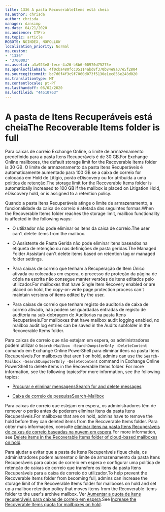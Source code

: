 ```yaml
---
title: 1336 A pasta RecoverableItems está cheia
ms.author: chrisda
author: chrisda
manager: dansimp
ms.date: 04/21/2020
ms.audience: ITPro
ms.topic: article
ROBOTS: NOINDEX, NOFOLLOW
localization_priority: Normal
ms.custom:
- "1336"
- "3700003"
ms.assetid: a3a923e8-fece-4a26-b8b6-00970d75275e
ms.openlocfilehash: 4f0cba480fcc05114abd8f370b84e9a37e5f2804
ms.sourcegitcommit: bc7d6f4f3c9f7060d073f5130e1ec856e248d020
ms.translationtype: MT
ms.contentlocale: pt-PT
ms.lasthandoff: 06/02/2020
ms.locfileid: "44510763"
---
```

# <a name="the-recoverable-items-folder-is-full"></a><span data-ttu-id="a1f81-102">A pasta de Itens Recuperáveis está cheia</span><span class="sxs-lookup"><span data-stu-id="a1f81-102">The Recoverable Items folder is full</span></span>

<span data-ttu-id="a1f81-103">Para caixas de correio Exchange Online, o limite de armazenamento predefinido para a pasta Itens Recuperáveis é de 30 GB.</span><span class="sxs-lookup"><span data-stu-id="a1f81-103">For Exchange Online mailboxes, the default storage limit for the Recoverable Items folder is 30 GB.</span></span> <span data-ttu-id="a1f81-104">O limite de armazenamento da pasta Itens Recuperáveis é automaticamente aumentado para 100 GB se a caixa de correio for colocada em Hold de Litígio, porão eDiscovery ou for atribuída a uma política de retenção.</span><span class="sxs-lookup"><span data-stu-id="a1f81-104">The storage limit for the Recoverable Items folder is automatically increased to 100 GB if the mailbox is placed on Litigation Hold, eDiscovery hold, or is assigned to a retention policy.</span></span>

<span data-ttu-id="a1f81-105">Quando a pasta Itens Recuperáveis atinge o limite de armazenamento, a funcionalidade da caixa de correio é afetada das seguintes formas:</span><span class="sxs-lookup"><span data-stu-id="a1f81-105">When the Recoverable Items folder reaches the storage limit, mailbox functionality is affected in the following ways:</span></span>

- <span data-ttu-id="a1f81-106">O utilizador não pode eliminar os itens da caixa de correio.</span><span class="sxs-lookup"><span data-stu-id="a1f81-106">The user can't delete items from the mailbox.</span></span>

- <span data-ttu-id="a1f81-107">O Assistente de Pasta Gerida não pode eliminar itens baseados na etiqueta de retenção ou nas definições de pasta geridas.</span><span class="sxs-lookup"><span data-stu-id="a1f81-107">The Managed Folder Assistant can't delete items based on retention tag or managed folder settings.</span></span>

- <span data-ttu-id="a1f81-108">Para caixas de correio que tenham a Recuperação de Item Único ativada ou colocadas em espera, o processo de proteção da página de cópia na escrita não consegue manter versões de itens editados pelo utilizador.</span><span class="sxs-lookup"><span data-stu-id="a1f81-108">For mailboxes that have Single Item Recovery enabled or are placed on hold, the copy-on-write page protection process can't maintain versions of items edited by the user.</span></span>

- <span data-ttu-id="a1f81-109">Para caixas de correio que tenham registo de auditoria de caixa de correio ativado, não podem ser guardadas entradas de registo de auditoria na sub-dobragem de Auditorias na pasta Itens Recuperáveis.</span><span class="sxs-lookup"><span data-stu-id="a1f81-109">For mailboxes that have mailbox audit logging enabled, no mailbox audit log entries can be saved in the Audits subfolder in the Recoverable Items folder.</span></span>

<span data-ttu-id="a1f81-110">Para caixas de correio que não estejam em espera, os administradores podem utilizar o `Search-Mailbox -SearchDumpsterOnly -DeleteContent` comando em Exchange Online PowerShell para eliminar itens na pasta Itens Recuperáveis.</span><span class="sxs-lookup"><span data-stu-id="a1f81-110">For mailboxes that aren't on hold, admins can use the `Search-Mailbox -SearchDumpsterOnly -DeleteContent` command in Exchange Online PowerShell to delete items in the Recoverable Items folder.</span></span> <span data-ttu-id="a1f81-111">For more information, see the following topics:</span><span class="sxs-lookup"><span data-stu-id="a1f81-111">For more information, see the following topics:</span></span>

- [<span data-ttu-id="a1f81-112">Procurar e eliminar mensagens</span><span class="sxs-lookup"><span data-stu-id="a1f81-112">Search for and delete messages</span></span>](https://docs.microsoft.com/microsoft-365/compliance/search-for-and-delete-messagesadmin-help)

- [<span data-ttu-id="a1f81-113">Caixa de correio de pesquisa</span><span class="sxs-lookup"><span data-stu-id="a1f81-113">Search-Mailbox</span></span>](https://docs.microsoft.com/powershell/module/exchange/mailboxes/Search-Mailbox)

<span data-ttu-id="a1f81-114">Para caixas de correio que estejam em espera, os administradores têm de remover o porão antes de poderem eliminar itens da pasta Itens Recuperáveis.</span><span class="sxs-lookup"><span data-stu-id="a1f81-114">For mailboxes that are on hold, admins have to remove the hold before they can deleted items from the Recoverable Items folder.</span></span> <span data-ttu-id="a1f81-115">Para obter mais informações, consulte [eliminar itens na pasta Itens Recuperáveis de caixas de correio baseadas na nuvem em espera](https://docs.microsoft.com/microsoft-365/compliance/delete-items-in-the-recoverable-items-folder-of-mailboxes-on-hold).</span><span class="sxs-lookup"><span data-stu-id="a1f81-115">For more information, see [Delete items in the Recoverable Items folder of cloud-based mailboxes on hold](https://docs.microsoft.com/microsoft-365/compliance/delete-items-in-the-recoverable-items-folder-of-mailboxes-on-hold).</span></span>

<span data-ttu-id="a1f81-116">Para ajudar a evitar que a pasta de Itens Recuperáveis fique cheia, os administradores podem aumentar o limite de armazenamento da pasta Itens Recuperáveis para caixas de correio em espera e configurar uma política de retenção de caixas de correio que transfere os itens da pasta Itens Recuperáveis para a caixa de correio do utilizador.</span><span class="sxs-lookup"><span data-stu-id="a1f81-116">To help prevent the Recoverable Items folder from becoming full, admins can increase the storage limit of the Recoverable Items folder for mailboxes on hold and set up a mailbox retention policy that moves items from the Recoverable Items folder to the user's archive mailbox.</span></span> <span data-ttu-id="a1f81-117">Ver [Aumentar a quota de itens recuperáveis para caixas de correio em espera](https://docs.microsoft.com/microsoft-365/compliance/increase-the-recoverable-quota-for-mailboxes-on-hold).</span><span class="sxs-lookup"><span data-stu-id="a1f81-117">See [Increase the Recoverable Items quota for mailboxes on hold](https://docs.microsoft.com/microsoft-365/compliance/increase-the-recoverable-quota-for-mailboxes-on-hold).</span></span>
